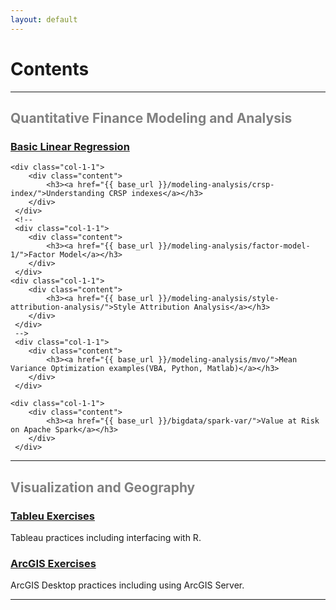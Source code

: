 ```yaml
---
layout: default
---
```


# Contents 



<hr>

<div class="grid grid-pad">
    <div class="col-1-1">
       <div class="content">
           <h2><font color="Grey">Quantitative Finance Modeling and Analysis</font></h2>
       </div>
    </div>
</div>
<div class="grid grid-pad">
    <div class="col-1-1">
        <div class="content">
            <h3><a href="{{ base_url }}/quantitative-finance/linear-regression/">Basic Linear Regression</a></h3>
        </div>
     </div>

    <div class="col-1-1">
        <div class="content">
            <h3><a href="{{ base_url }}/modeling-analysis/crsp-index/">Understanding CRSP indexes</a></h3>
        </div>
     </div>
     <!--
     <div class="col-1-1">
        <div class="content">
            <h3><a href="{{ base_url }}/modeling-analysis/factor-model-1/">Factor Model</a></h3>
        </div>
     </div>
    <div class="col-1-1">
        <div class="content">
            <h3><a href="{{ base_url }}/modeling-analysis/style-attribution-analysis/">Style Attribution Analysis</a></h3>
        </div>
     </div>
     -->
     <div class="col-1-1">
        <div class="content">
            <h3><a href="{{ base_url }}/modeling-analysis/mvo/">Mean Variance Optimization examples(VBA, Python, Matlab)</a></h3>
        </div>
     </div>

    <div class="col-1-1">
        <div class="content">
            <h3><a href="{{ base_url }}/bigdata/spark-var/">Value at Risk on Apache Spark</a></h3>
        </div>
     </div> 
     
     
</div>

<hr>

<div class="grid grid-pad">
    <div class="col-1-1">
       <div class="content">
           <h2><font color="Grey">Visualization and Geography</font></h2>
       </div>
    </div>
</div>
<div class="grid grid-pad">
    <div class="col-1-2">
        <div class="content">
            <h3><a href="{{base_url}}/visual/">Tableu Exercises</a></h3>
            <p>Tableau practices including interfacing with R. </p>
        </div>
     </div>
     <div class="col-1-2">
        <div class="content">
            <h3><a href="{{base_url}}/geomap/">ArcGIS Exercises</a></h3> 
            <p>ArcGIS Desktop practices including using ArcGIS Server.</p>
        </div>
     </div> 
</div>
<hr>
